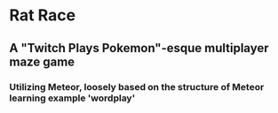 # Rat Race
## A "Twitch Plays Pokemon"-esque multiplayer maze game
### Utilizing Meteor, loosely based on the structure of Meteor learning example 'wordplay'
